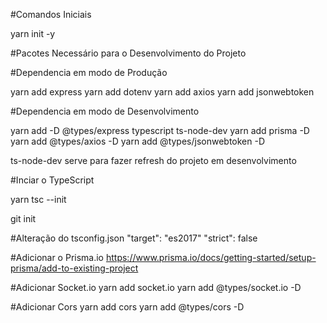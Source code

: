 #Comandos Iniciais

yarn init -y

#Pacotes Necessário para o Desenvolvimento do Projeto

#Dependencia em modo de Produção

yarn add express
yarn add dotenv
yarn add axios
yarn add jsonwebtoken

#Dependencia em modo de Desenvolvimento

yarn add -D @types/express typescript ts-node-dev
yarn add prisma -D
yarn add @types/axios -D
yarn add @types/jsonwebtoken -D

ts-node-dev serve para fazer refresh do projeto em desenvolvimento

#Inciar o TypeScript

yarn tsc --init

git init

#Alteração do tsconfig.json
"target": "es2017"
"strict": false

#Adicionar o Prisma.io
https://www.prisma.io/docs/getting-started/setup-prisma/add-to-existing-project


#Adicionar Socket.io
yarn add socket.io
yarn add @types/socket.io -D

#Adicionar Cors
yarn add cors
yarn add @types/cors -D